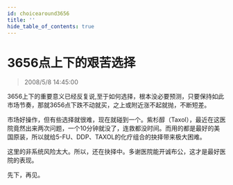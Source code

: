 ```yaml
---
id: choicearound3656 
title: ''
hide_table_of_contents: true
---
```


# 3656点上下的艰苦选择

> 2008/5/8 14:45:00

<div style={{color: '#006600', fontWeight: 'bold', fontSize: '18px'}}>

3656上下的重要意义已经反复说,至于如何选择，根本没必要预测，只要保持如此市场节奏，那就3656点下跌不动就买，之上或附近涨不起就抛，不断短差。

</div>
 
<div style={{color: '#CC0000', fontWeight: 'bold', fontSize: '18px'}}>

市场好操作，但有些选择就很难，现在就碰到一个。紫杉醇（Taxol），最近在这医院竟然出来两次问题，一个10分钟就没了，连救都没时间。而用的都是最好的美国原装，所以就给5-FU、DDP、TAXOL的化疗组合的抉择带来极大困难。

 

这里的非系统风险太大。所以，还在抉择中。多谢医院能开诚布公，这才是最好医院的表现。

 

先下，再见。

</div>